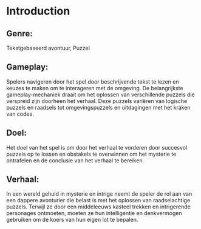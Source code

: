 # Introduction

## Genre:

Tekstgebaseerd avontuur, Puzzel

## Gameplay:

Spelers navigeren door het spel door beschrijvende tekst te lezen en keuzes te maken om te interageren met de omgeving. De belangrijkste gameplay-mechaniek draait om het oplossen van verschillende puzzels die verspreid zijn doorheen het verhaal. Deze puzzels variëren van logische puzzels en raadsels tot omgevingspuzzels en uitdagingen met het kraken van codes.

## Doel:

Het doel van het spel is om door het verhaal te vorderen door succesvol puzzels op te lossen en obstakels te overwinnen om het mysterie te ontrafelen en de conclusie van het verhaal te bereiken.

## Verhaal:

In een wereld gehuld in mysterie en intrige neemt de speler de rol aan van een dappere avonturier die belast is met het oplossen van raadselachtige puzzels. Terwijl ze door een middeleeuws kasteel trekken en intrigerende personages ontmoeten, moeten ze hun intelligentie en denkvermogen gebruiken om de koers van hun eigen lot te bepalen.
